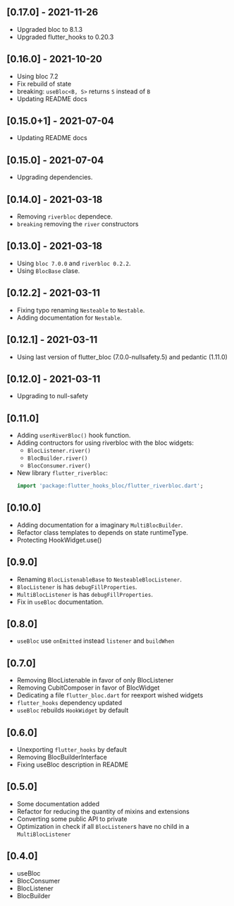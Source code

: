 ## [0.17.0] - 2021-11-26

- Upgraded bloc to 8.1.3
- Upgraded flutter_hooks to 0.20.3

## [0.16.0] - 2021-10-20

- Using bloc 7.2
- Fix rebuild of state
- breaking: `useBloc<B, S>` returns `S` instead of `B`
- Updating README docs

## [0.15.0+1] - 2021-07-04

- Updating README docs

## [0.15.0] - 2021-07-04

- Upgrading dependencies.

## [0.14.0] - 2021-03-18

- Removing `riverbloc` dependece.
- `breaking` removing the `river` constructors

## [0.13.0] - 2021-03-18

- Using `bloc 7.0.0` and `riverbloc 0.2.2`.
- Using `BlocBase` clase.

## [0.12.2] - 2021-03-11

- Fixing typo renaming `Nesteable` to `Nestable`.
- Adding documentation for `Nestable`.

## [0.12.1] - 2021-03-11

- Using last version of flutter_bloc (7.0.0-nullsafety.5) and pedantic (1.11.0)

## [0.12.0] - 2021-03-11

- Upgrading to null-safety

## [0.11.0]

- Adding `userRiverBloc()` hook function.
- Adding contructors for using riverbloc with the bloc widgets:
  - `BlocListener.river()`
  - `BlocBuilder.river()`
  - `BlocConsumer.river()`
- New library `flutter_riverbloc`:
  ```dart
  import 'package:flutter_hooks_bloc/flutter_riverbloc.dart';
  ```

## [0.10.0]

- Adding documentation for a imaginary `MultiBlocBuilder`.
- Refactor class templates to depends on state runtimeType.
- Protecting HookWidget.use()

## [0.9.0]

- Renaming `BlocListenableBase` to `NesteableBlocListener`.
- `BlocListener` is has `debugFillProperties`.
- `MultiBlocListener` is has `debugFillProperties`.
- Fix in `useBloc` documentation.

## [0.8.0]

- `useBloc` use `onEmitted` instead `listener` and `buildWhen`

## [0.7.0]

- Removing BlocListenable in favor of only BlocListener
- Removing CubitComposer in favor of BlocWidget
- Dedicating a file `flutter_bloc.dart` for reexport wished widgets
- `flutter_hooks` dependency updated
- `useBloc` rebuilds `HookWidget` by default

## [0.6.0]

- Unexporting `flutter_hooks` by default
- Removing BlocBuilderInterface
- Fixing useBloc description in README

## [0.5.0]

- Some documentation added
- Refactor for reducing the quantity of mixins and extensions
- Converting some public API to private
- Optimization in check if all `BlocListener`s have no child
  in a `MultiBlocListener`

## [0.4.0]

- useBloc
- BlocConsumer
- BlocListener
- BlocBuilder
